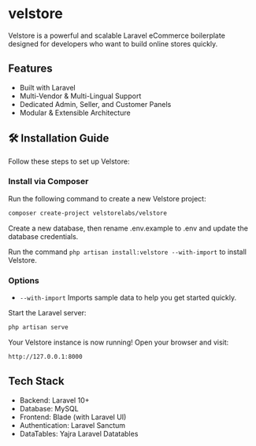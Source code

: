 # velstore

Velstore is a powerful and scalable Laravel eCommerce boilerplate designed for developers who want to build online stores quickly.

## Features

- Built with Laravel
- Multi-Vendor & Multi-Lingual Support  
- Dedicated Admin, Seller, and Customer Panels 
- Modular & Extensible Architecture 

## 🛠️ Installation Guide  

Follow these steps to set up Velstore:  

### **Install via Composer**  
Run the following command to create a new Velstore project:
```sh
composer create-project velstorelabs/velstore
```

Create a new database, then rename .env.example to .env and update the database credentials.

Run the command `php artisan install:velstore --with-import` to install Velstore.

### **Options**
- `--with-import` Imports sample data to help you get started quickly.

Start the Laravel server:
```sh
php artisan serve
```

Your Velstore instance is now running! Open your browser and visit:
```sh
http://127.0.0.1:8000
```

## Tech Stack
- Backend: Laravel 10+
- Database: MySQL
- Frontend: Blade (with Laravel UI)
- Authentication: Laravel Sanctum
- DataTables: Yajra Laravel Datatables